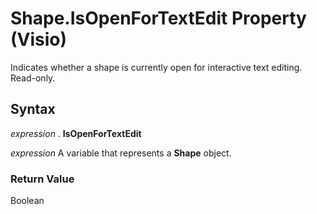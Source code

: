 
# Shape.IsOpenForTextEdit Property (Visio)

Indicates whether a shape is currently open for interactive text editing. Read-only.


## Syntax

 _expression_ . **IsOpenForTextEdit**

 _expression_ A variable that represents a **Shape** object.


### Return Value

Boolean

